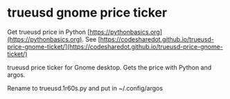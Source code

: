 # trueusd gnome price ticker

Get trueusd price in Python [https://pythonbasics.org](https://pythonbasics.org).
See [https://codesharedot.github.io/trueusd-price-gnome-ticket/](https://codesharedot.github.io/trueusd-price-gnome-ticket/)

trueusd price ticker for Gnome desktop. Gets the price with Python and argos.

Rename to trueusd.1r60s.py and put in ~/.config/argos
